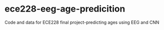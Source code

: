 # ece228-eeg-age-predicition
Code and data for ECE228 final project-predicting ages using EEG and CNN
